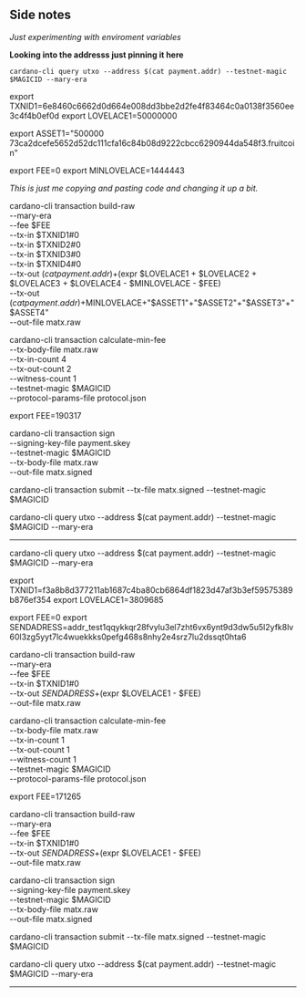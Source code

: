 ## Side notes

*Just experimenting with enviroment variables*

**Looking into the addresss just pinning it here**
```
cardano-cli query utxo --address $(cat payment.addr) --testnet-magic $MAGICID --mary-era
```

export TXNID1=6e8460c6662d0d664e008dd3bbe2d2fe4f83464c0a0138f3560ee3c4f4b0ef0d
export LOVELACE1=50000000

export ASSET1="500000 73ca2dcefe5652d52dc111cfa16c84b08d9222cbcc6290944da548f3.fruitcoin"

export FEE=0
export MINLOVELACE=1444443


*This is just me copying and pasting code and changing it up a bit.*

cardano-cli transaction build-raw \
    --mary-era \
    --fee $FEE \
    --tx-in $TXNID1#0 \
    --tx-in $TXNID2#0 \
    --tx-in $TXNID3#0 \
    --tx-in $TXNID4#0 \
    --tx-out $(cat payment.addr)+$(expr $LOVELACE1 + $LOVELACE2 + $LOVELACE3 + $LOVELACE4 - $MINLOVELACE - $FEE) \
    --tx-out $(cat payment.addr)+$MINLOVELACE+"$ASSET1"+"$ASSET2"+"$ASSET3"+"$ASSET4" \
    --out-file matx.raw

cardano-cli transaction calculate-min-fee \
--tx-body-file matx.raw \
--tx-in-count 4 \
--tx-out-count 2 \
--witness-count 1 \
--testnet-magic $MAGICID \
--protocol-params-file protocol.json

export FEE=190317

cardano-cli transaction sign \
  --signing-key-file payment.skey \
  --testnet-magic $MAGICID \
  --tx-body-file matx.raw \
  --out-file matx.signed

cardano-cli transaction submit --tx-file matx.signed --testnet-magic $MAGICID

cardano-cli query utxo --address $(cat payment.addr) --testnet-magic $MAGICID --mary-era


---

cardano-cli query utxo --address $(cat payment.addr) --testnet-magic $MAGICID --mary-era

export TXNID1=f3a8b8d377211ab1687c4ba80cb6864df1823d47af3b3ef59575389b876ef354
export LOVELACE1=3809685

export FEE=0
export SENDADRESS=addr_test1qqykkqr28fvylu3el7zht6vx6ynt9d3dw5u5l2yfk8lv60l3zg5yyt7lc4wuekkks0pefg468s8nhy2e4srz7lu2dssqt0hta6

cardano-cli transaction build-raw \
    --mary-era \
    --fee $FEE \
    --tx-in $TXNID1#0 \
    --tx-out $SENDADRESS+$(expr $LOVELACE1 - $FEE) \
    --out-file matx.raw

cardano-cli transaction calculate-min-fee \
--tx-body-file matx.raw \
--tx-in-count 1 \
--tx-out-count 1 \
--witness-count 1 \
--testnet-magic $MAGICID \
--protocol-params-file protocol.json

export FEE=171265

cardano-cli transaction build-raw \
    --mary-era \
    --fee $FEE \
    --tx-in $TXNID1#0 \
    --tx-out $SENDADRESS+$(expr $LOVELACE1 - $FEE) \
    --out-file matx.raw

cardano-cli transaction sign \
  --signing-key-file payment.skey \
  --testnet-magic $MAGICID \
  --tx-body-file matx.raw \
  --out-file matx.signed

cardano-cli transaction submit --tx-file matx.signed --testnet-magic $MAGICID

cardano-cli query utxo --address $(cat payment.addr) --testnet-magic $MAGICID --mary-era

---